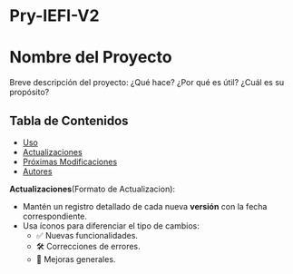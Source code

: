 # Pry-IEFI-V2

# Nombre del Proyecto

Breve descripción del proyecto: ¿Qué hace? ¿Por qué es útil? ¿Cuál es su propósito? 

## Tabla de Contenidos

- [Uso](#uso)
- [Actualizaciones](#actualizaciones)
- [Próximas Modificaciones](#próximas-modificaciones)
- [Autores](#autores)

**Actualizaciones**(Formato de Actualizacion):
   - Mantén un registro detallado de cada nueva **versión** con la fecha correspondiente.
   - Usa íconos para diferenciar el tipo de cambios:
     - ✅ Nuevas funcionalidades.
     - 🛠️ Correcciones de errores.
     - 🧹 Mejoras generales.
